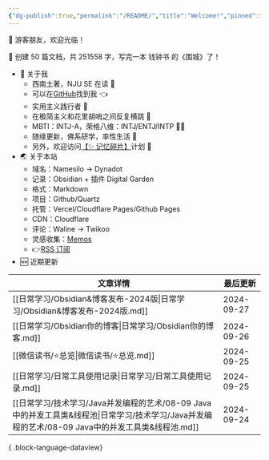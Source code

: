 ```yaml
---
{"dg-publish":true,"permalink":"/README/","title":"Welcome!","pinned":true,"tags":["home","gardenEntry","gardenEntry","gardenEntry","gardenEntry"],"noteIcon":"1","created":"2023-07-14T17:22:00.770+08:00","updated":"2024-09-25T08:43:36.806+08:00"}
---
```


👋 游客朋友，欢迎光临！

<p><span>👏 创建 50 篇文档，共 251558 字，写完一本 钱钟书 的《围城》了！</span></p>

- 🤔 关于我
  - 西南土著，NJU SE 在读 📖
  - 可以在[GitHub](https://github.com/XR-Y)找到我 👈
  - 实用主义践行者 🙌
  - 在极简主义和花里胡哨之间反复横跳 🤹
  - MBTI：INTJ-A，荣格八维：INTJ/ENTJ/INTP 🙋‍♂️
  - 随缘更新，佛系研学，率性生活 🎉
  - 另外，欢迎访问[【✨ 记忆碎片】](https://memos.xryuu.com)计划 👀
- 🌏 关于本站
  - 域名：Namesilo → Dynadot
  - 记录：Obsidian + 插件 Digital Garden
  - 格式：Markdown
  - 项目：Github/Quartz
  - 托管：Vercel/Cloudflare Pages/Github Pages
  - CDN：Cloudflare
  - 评论：Waline → Twikoo
  - 灵感收集：[Memos](https://usememos.com/)
  - 👉[RSS 订阅](https://xryuu.com/feed.xml)
- 🆕 近期更新

| 文章详情                                                                                               | 最后更新       |
| -------------------------------------------------------------------------------------------------- | ---------- |
| [[日常学习/Obsidian&博客发布-2024版\|日常学习/Obsidian&博客发布-2024版.md]]                                       | 2024-09-27 |
| [[日常学习/Obsidian你的博客\|日常学习/Obsidian你的博客.md]]                                                     | 2024-09-26 |
| [[微信读书/⭐总览\|微信读书/⭐总览.md]]                                                                       | 2024-09-25 |
| [[日常学习/日常工具使用记录\|日常学习/日常工具使用记录.md]]                                                             | 2024-09-25 |
| [[日常学习/技术学习/Java并发编程的艺术/08-09 Java中的并发工具类&线程池\|日常学习/技术学习/Java并发编程的艺术/08-09 Java中的并发工具类&线程池.md]] | 2024-09-24 |

{ .block-language-dataview}

